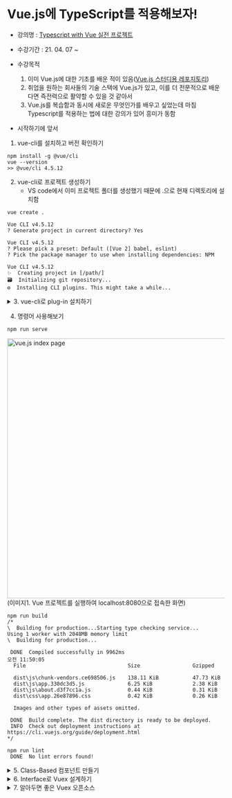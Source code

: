 # Vue.js에 TypeScript를 적용해보자!

- 강의명 : [Typescript with Vue 실전 프로젝트](https://www.inflearn.com/course/Typescript_Vue)
- 수강기간 : 21. 04. 07 ~
- 수강목적

  1. 이미 Vue.js에 대한 기초를 배운 적이 있음([Vue.js 스터디용 레포지토리](https://github.com/harrykim14/DoitVue.js))
  2. 취업을 원하는 회사들의 기술 스택에 Vue.js가 있고, 이를 더 전문적으로 배운다면 즉전력으로 활약할 수 있을 것 같아서
  3. Vue.js를 복습함과 동시에 새로운 무엇인가를 배우고 싶었는데 마침 Typescript를 적용하는 법에 대한 강의가 있어 흥미가 동함

- 시작하기에 앞서

1. vue-cli를 설치하고 버전 확인하기

```
npm install -g @vue/cli
vue --version
>> @vue/cli 4.5.12
```

2. vue-cli로 프로젝트 생성하기
   - VS code에서 이미 프로젝트 폴더를 생성했기 때문에 .으로 현재 디렉토리에 설치함

```
vue create .

Vue CLI v4.5.12
? Generate project in current directory? Yes

Vue CLI v4.5.12
? Please pick a preset: Default ([Vue 2] babel, eslint)
? Pick the package manager to use when installing dependencies: NPM

Vue CLI v4.5.12
✨  Creating project in [/path/]
🗃  Initializing git repository...
⚙️  Installing CLI plugins. This might take a while...
```

<details>
<summary>3. vue-cli로 plug-in 설치하기</summary>
<div markdown="3">
   - Vue CLI v3.4.0 (강의에서 사용하는 버전) 과는 달리 `Check the features needed for your project:`라는 문구는 출력되지 않으며 vue add /plug-in name/으로 설치할 수 있다

```
vue add typescript
? Use class-style component syntax? Yes
? Use Babel alongside TypeScript (required for modern mode, auto-detected polyfills, transpiling JSX)? No
? Convert all .js files to .ts? Yes
? Allow .js files to be compiled? Yes
? Skip type checking of all declaration files (recommended for apps)? Yes (default)

vue add router
? Use history mode for router? (Requires proper server setup for index fallback in production) Yes

vue add eslint

vue add vuex
```

- 강의에서 사용된 TSlint는 2019년 이후로 ESLint로 마이그레이션됨 [참고 자료](https://velog.io/@kyusung/eslint-tslint-config)

```
npm install --save-dev eslint @typescript-eslint/parser @typescript-eslint/eslint-plugin
```

- 루트 폴더에 .eslintrc 파일을 생성하고 설정을 작성하기

```
{
  "root": true,
  "parser": "@typescript-eslint/parser",
  "plugins": [
    "@typescript-eslint",
  ],
  "extends": [
    "eslint:recommended",
    "plugin:@typescript-eslint/eslint-recommended",
    "plugin:@typescript-eslint/recommended"
  ],
  "rules": {
    "no-console": 1,
    "no-loops/no-loops": 2
  }
}
```

</div>
</details>

4. 명령어 사용해보기

```
npm run serve
```

<image src="https://user-images.githubusercontent.com/67398691/113802120-1ac56f00-9795-11eb-8346-e090aa96111d.png" width="600" alt="vue.js index page"/>
(이미지1. Vue 프로젝트를 실행하여 localhost:8080으로 접속한 화면)

```
npm run build
/*
\  Building for production...Starting type checking service...
Using 1 worker with 2048MB memory limit
\  Building for production...

 DONE  Compiled successfully in 9962ms                                 오전 11:50:05
  File                                 Size                 Gzipped

  dist\js\chunk-vendors.ce698506.js    138.11 KiB           47.73 KiB
  dist\js\app.330dc3d5.js              6.25 KiB             2.38 KiB
  dist\js\about.d3f7cc1a.js            0.44 KiB             0.31 KiB
  dist\css\app.26e87896.css            0.42 KiB             0.26 KiB

  Images and other types of assets omitted.

 DONE  Build complete. The dist directory is ready to be deployed.
 INFO  Check out deployment instructions at https://cli.vuejs.org/guide/deployment.html
*/

npm run lint
 DONE  No lint errors found!
```

<details>
<summary>5. Class-Based 컴포넌트 만들기</summary>
<div markdown="5">
(1) @Component

```javascript
// 기존 JS 문법
Vue.component("App", {
  // ...
});
```

```typescript
// TS에서 컴포넌트 만드는 법
@Component
export default class App extends Vue {}
```

- 컴포넌트란? - [공식 문서](https://kr.vuejs.org/v2/guide/components.html#%EC%BB%B4%ED%8F%AC%EB%84%8C%ED%8A%B8-%EC%9E%91%EC%84%B1)
  - 컴포넌트는 부모-자식 관계에서 가장 일반적으로 함께 사용하기 위한 것이며 Vue.js에서 부모-자식 컴포넌트 관계는 props는 아래로, events 위로 라고 요약 할 수 있다.

```javascript
// 기존 JS에서 props 넘겨주기
Vue.component("child", {
  props: ["message"],
});
```

```typescript
// TS에서 props 정의하기
@Component
export default class Children extends Vue {
  @Prop() parentMessage!: string;
}
```

- 자식 객체의 prop을 동적으로 변경하기

```html
<template>
  <children :parentMessage="message"></children>
</template>
<script lang="ts">
  ...
  export default class Home extends Vue {
    message = "hello world";
  }
  ...
</script>
```

- Method Decorator : 해당 메서드가 객체에 정의되기 전에 추가적인 행위가 있은 후에 객체에 정의됨

```typescript
function enumerable(value: boolean) {
  return function (
    target: any,
    propertyKey: string,
    descriptor: PropertyDescriptor
  ) {
    descriptor.enumerable = value;
  };
}
// ES6의 Object.defineProperty(obj, prop, descriptor)와 같다
```

[참고1](https://developer.mozilla.org/ko/docs/Web/JavaScript/Reference/Global_Objects/Object/defineProperty) [참고2](https://haeguri.github.io/2019/08/25/typescript-decorator/)

(2) @Watch

```javascript
const watchExample = new Vue({
  el: "#watch-example",
  data: {
    question: "",
    answer: "질문 후에 대답 할 수 있습니다",
  },
  watch: {
    question: function (newQuestion) {
      this.answer = "입력을 기다리는 중...";
    },
  },
});
```

```typescript
@Component
export default class WatchExample exetends Vue {
  question: string = '';
  answer: string = '질문을 하기 전까지는 대답할 수 없습니다.';

  @Watch('question')
  watcher() {
    this.answer = '입력을 기다리는 중...';
  }
}
```

(3) @Emit

```javascript
export default {
  data() {
    return {
      count: 0,
    };
  },
  methods: {
    addToCount(n) {
      this.count += n;
      this.$emit("add-to-count", n);
    },
    resetCount() {
      this.count = 0;
      this.$emit("reset");
    },
    returnValue() {
      this.$emit("return-value", 10);
    },
    promise() {
      const promise = new Promise((resolve) => {
        setTimeout(() => {
          resolve(20);
        }, 0);
      });
      promise.then((value) => {
        this.$emit("promise", value);
      });
    },
  },
};
```

```typescript
@Component
export default class EmitComponent extends Vue {
  count = 0;

  @Emit()
  addToCount(n: number) {
    this.count += n;
  }

  @Emit("reset")
  resetCount() {
    this.count = 0;
  }

  @Emit()
  returnValue() {
    return 10;
  }

  @Emit()
  promise() {
    return new Promise((resolve) => {
      setTimeout(() => {
        resolve(20);
      }, 0);
    });
  }
}
```

(4) @Provide / @Inject

```javascript
const symbol = Symbol("baz");

export const ProvideComponent = Vue.extend({
  inject: {
    foo: "foo",
    bar: "bar",
    optional: { from: "optional", default: "default" },
    [symbol]: symbol,
  },

  data() {
    return {
      foo: "foo",
      baz: "bar",
    };
  },

  provide() {
    return {
      foo: this.foo,
      bar: this.baz,
    };
  },
});
```

```typescript
const symbol = Symbol("baz");

@Component
export class ProvideComponent extends Vue {
  @Inject() readonly foo!: string;
  @Inject("bar") readonly bar!: string;
  @Inject({ from: "optional", default: "default" }) readonly optional!: string;
  @Inject(symbol) readonly baz!: string;

  @Provide() foo = "foo";
  @Provide("bar") baz = "bar";
}
```

여기서 잠깐,

```typescript
@Provide('message') msg: string = 'provide/inject example';
// Type string trivially inferred from a string literal, remove type annotation.
```

`@Provide('message') msg: string = 'provide/inject example'`라고 쓰니 eslint에서 string 타입 할당을 하지 않아도 된다고 한다.
왜일까?
이는 자바스크립트의 타입 추론을 당연하지만 타입스크립트에서도 사용하고 있기 때문인데, eslint에서 이 설정을 바꾸려면 `"no-inferrable-types": [true]`로 설정해 주면 된다
[참고](https://server0.tistory.com/46)

**그래서, Inject/provide가 props와 다른점은?** [공식 문서](https://vuejs.org/v2/api/#provide-inject)

- provide/inject는 위와 같이 사용하기 간편한데에 비해 props는 `:property="value"`와 같이 데이터를 직접 주입해주어야 한다
- 하지만 provide/inject를 매번 사용한다면 데이터의 흐름을 파악하기 어려울 것

(5) @Model (Property decorator)

```javascript
export default {
  model: {
    prop: "checked",
    event: "change",
  },
  props: {
    checked: {
      type: Boolean,
    },
  },
};
```

```typescript
@Component
export default class ModelComponent extends Vue {
  @Model("change", { type: Boolean }) readonly checked!: boolean;
}
```

(6) Mixins
[공식 문서](https://kr.vuejs.org/v2/guide/mixins.html)
[예제용 브랜치](https://github.com/harrykim14/vue-with-typescript/tree/MixinExample)

- 객체들이 공통적으로 사용하는 기능이 있다면 모듈화 하고싶지 않은가?
- 그 기능을 담당하는 것이 Mixins

> 해당 강의를 듣던 도중에 ` public toggle() { this.show = !this.show; }`라고 작성하였을 때 리턴값을 지정해주어야 한다고 경고가 떠서 뒤에 :void를 붙여 해결하였음

```typescript
export default class Dropdown extends Mixins(toggle)
```

와 같이 다중 상속을 받을 수 있는데 이 때 Mixins의 인자값으로 사용할 수 있는 개수는 5개 까지이다

</div>
</details>

<details>
<summary>6. Interface로 Vuex 설계하기</summary>
  <div markdown="6">
   (1) Event bus 활용하기

```typescript
// event-bus.ts라는 파일을 새로 생성하여 Vue의 인스턴스만 생성하게 하고 이를 이벤트 버스로 사용
import Vue from "vue";
export default new Vue();
```

```typescript
// a.vue
<template>
  <div>
    <input type="text" v-model="text" />
    <button @click="click">B로 전송</button>
  </div>
</template>

<script lang="ts">
import { Vue, Component } from "vue-property-decorator";
import Bus from "@/common/event-bus";

@Component
export default class A extends Vue {
  text = "";
  click(): void {
    Bus.$emit("sendText", this.text);
  }
}
</script>
```

```typescript
// b.vue
<template>
  <div>A에서 작성한 메세지는? => {{ text }}</div>
</template>

<script lang="ts">
import { Vue, Component } from "vue-property-decorator";
import Bus from "@/common/event-bus";

@Component
export default class A extends Vue {
  text = "";
  created(): void {
    Bus.$on("sendText", (text: string) => {
      this.text = text;
    });
  }
}
</script>

<style scoped></style>

```

```typescript
// App.vue
<template>
  <div>
    <A />
    <B />
  </div>
</template>

<script lang="ts">
import { Component, Vue } from "vue-property-decorator";
import A from "@/components/a.vue";
import B from "@/components/b.vue";
@Component({
  components: {
    A,
    B,
  },
})
export default class App extends Vue {}
</script>

<style></style>

```

- App.vue에서 보는 것 처럼 부모자식이 아닌 A와 B 컴포넌트에 props를 전달하지 않아도 Event-bus를 사용함으로써 객체간 정보 전달이 가능함
- 하지만 프로젝트의 크기가 커지고 컴포넌트 개수가 늘어날수록 이벤트버스를 사용한 방식은 데이터의 흐름 파악이 어렵게 된다

  (2) Vuex를 사용하여 상태 관리하기
  <image src="https://user-images.githubusercontent.com/67398691/113967468-02745380-986c-11eb-9bc2-28f82825ee61.png" width="800" alt="organizing status with vuex"/>
  (이미지2. vuex에서 이벤트를 실행하고 상태를 관리하는 모습을 나타낸 도식도)

  (3) Typescript의 Interface와 Generic을 사용한 Vuex store 구현

  ```typescript
  import Vue from "vue";
  import Vuex, { StoreOptions } from "vuex";

  Vue.use(Vuex);

  interface State {
    //... 상태값 인터페이스
  }

  const Store: StoreOptions<State> = {
    state: {
      // 상태값
    },
    mutations: {
      // 변이 함수
    },
    actions: {
      // 변이를 위한 로직 함수
    },
    getters: {
      // 해당 객체의 데이터를 반환하는 함수
    },
  };

  export default new Vuex.Store(Store);
  ```

  - store에 등록하고 나면 `$store`로 접근이 가능하며 사용하고자 하는 함수를 `$store.dispatch("함수명")`이나 `$store.getters.함수명`과 같이 접근 할 수 있다

  (4) Vuex Module Interface를 구현하여 Store 분리하기

  ```typescript
  import Vue from "vue";
  import Vuex, { StoreOptions, Modules } from "vuex";

  Vue.use(Vuex);

  interface RootState {
    /* 루트 인터페이스 */
  }
  interface ModuleAState {
    /* module A State */
  }
  interface ModuleBState {
    /* module B State */
  }

  const moduleA: Module<ModuleAState, RootState> = {
    namesaced: true,
    state: {},
    mutations: {},
    actions: {},
    getters: {},
  };

  const moduleB: Module<ModuleBState, RootState> = {
    state: {},
    mutations: {},
    actions: {},
    getters: {},
  };

  const store: StoreOptions<RootState> = {
    state: {},
    modules: { moduleA, moduleB },
    mutations: {},
    actions: {},
    getters: {},
  };

  export default new Vuex.Store(Store);
  ```

  - 해당 강의에서는 `created() { console.log(this.$store)}`로 스토어 값을 확인하였지만 Vue 3.0에서는 created()와 beforeCreate()가 lifecycle에서 삭제되었고 setup()으로 변경되어서([참고](https://m.blog.naver.com/dndlab/221952030079)) setup()을 사용해보았으나 console.log()가 찍히지 않았음 → 크롬 확장도구인 Vue devtools를 사용하여 state값을 관찰함

  - 하지만 setup() 함수에서는 this를 지원하지 않기 때문에([공식문서](https://v3.vuejs.org/guide/composition-api-introduction.html#setup-component-option)) 이를 해결하고자 최상위 RootStore를 변경하였음

  - Vuex 4.0의 공식문서와는 달리 createStore를 불러올 수 없었는데, 이는 npm에서 제공하는 최근 릴리즈가 v3.6.2이기 때문이었음

  - vue와 vuex 및 vue-router를 최신버전(vue@3.0.11, vuex@4.0.0, vue-router@4.0.6)으로 업그레이드하고 예제를 적용해 봄

    [참고 영상](https://www.youtube.com/watch?v=fh0VboqAc8k) 및 [샘플 코드 브랜치](https://github.com/harrykim14/vue-with-typescript/tree/newVersionOfVuexExample)

  </div>
  </details>

<details>
<summary>7. 알아두면 좋은 Vuex 오픈소스</summary>
<div markdown="7">
  (1) vuex-module-decorator

- Class style로 vuex를 작성할 수 있다

```typescript
// eg. /app/store/mymodule.ts
import { Module, VuexModule } from "vuex-module-decorators";

@Module({ namespaced: true, name: "moduleA" })
export default class MyModule extends VuexModule {
  data: string = "moduleA";

  @Mutation
  setData(data: string) {
    this.data = data;
  }

  @Action
  editData(data: string) {
    // 원래는 emit이나 commit 등이 담긴 context를 첫번째 인자로 받음
    // 같은 code block안에 있기 때문에 같은 이름의 함수로 작성해서는 안 된다
    this.context.commit("setData", data);
  }

  get data() {
    return this.data;
  }
}
```

(2) vuex-class

- Decorator를 사용하여 State, Getter, Action 등에 접근 가능

```vue
<!-- count.vue -->
<template>
  <div>
    <!-- 기존에 $store.getters.counter 로 접근하던 것을 counter 만으로도 접근 할 수 있다-->
    {{ counter }}
  </div>
</template>

<script lang="ts">
import { Vue, Component } from "vue-property-decorator";
import { Getter, State } from "vuex-class";

@Component
export default class Count extends Vue {
  @Getter count: number;
  // @State count: number;
}
</script>
```

```vue
<!-- App.vue -->
<template>
  <div id="app">
    <count></count>
    <button @click="increase">증가</button>
    <button @click="decrease">감소</button>
  </div>
</template>

<script lang="ts">
import { Vue, Component } from "vue-property-decorator";
import { Action, Mutation } from "vuex-class";
import count from "@/components/count.vue";

@Component
export default class App extends Vue {
  @Action readonly increase;
  @Action readonly decrease;

  @Mutation readonly setCount;
}
</script>
```

</div>
</details>
